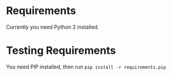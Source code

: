 # Requirements

Currently you need Python 2 installed.

# Testing Requirements

You need PIP installed, then run `pip install -r requirements.pip`

